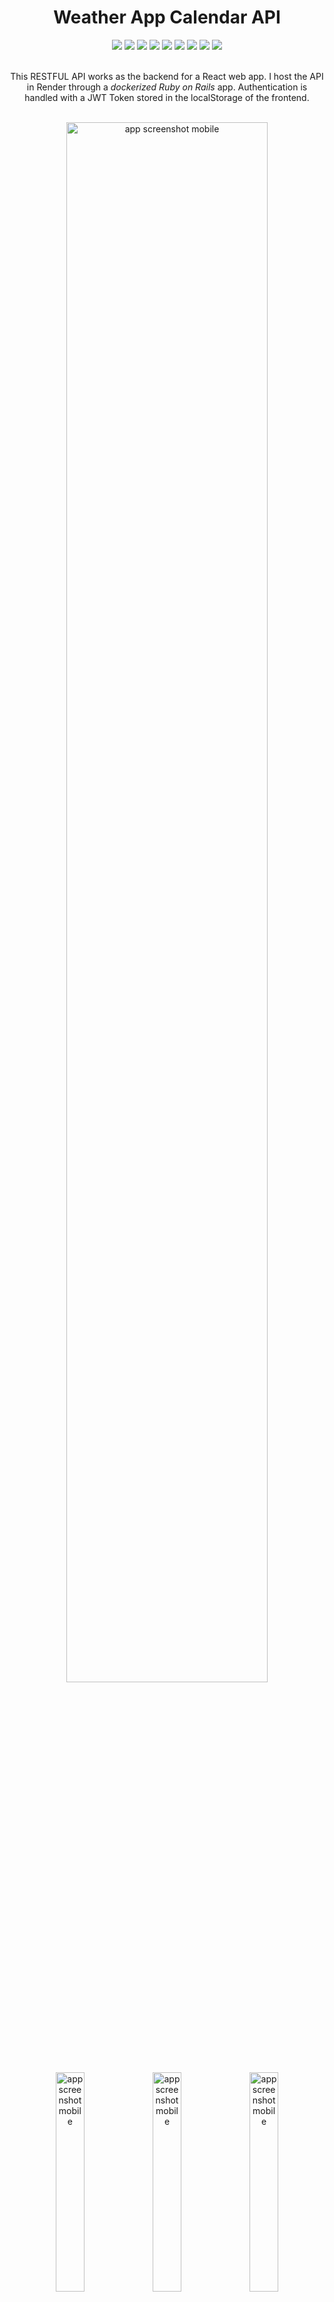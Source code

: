 <div align="center">
<h1>Weather App Calendar API</h1>
</div>

<div align="center">
    <img src="https://img.shields.io/badge/Ruby_on_Rails-darkred?logo=rubyonrails">
     <img src="https://img.shields.io/badge/-PostGreSQL%2015.1-4169E1?logo=postgresql&logoColor=white">
    <img src="https://img.shields.io/badge/Rspec-yellow">
    <img src="https://img.shields.io/badge/-Docker-2496ED?logo=docker&logoColor=white">
    <img src="https://img.shields.io/badge/-Swagger-85EA2D?logo=swagger&logoColor=black">
    <img src="https://img.shields.io/badge/Factory_Bot-red">
    <img src="https://img.shields.io/badge/Render-46E3B7?logo=Render&logoColor=white">
    <img src="https://img.shields.io/badge/JWT-000000?logo=Json%20Web%20Tokens">
    <img src="https://img.shields.io/badge/-Rubocop-000000?logo=Rubocop">
</div>

<br>

<p align="center">This RESTFUL API works as the backend for a React web app. I host the API in Render through a <i>dockerized Ruby on Rails</i> app. Authentication is handled with a JWT Token stored in the localStorage of the frontend.</p>

<br>

<div align="center"><img width="80%" alt="app screenshot mobile" src="./.github/images/reminders_page_screenshot_desktop.png">
<img width="30%" alt="app screenshot mobile" src="./.github/images/new_reminder_screenshot_mobile.png">
<img width="30%" alt="app screenshot mobile" src="./.github/images/highlighted_reminder_screenshot_mobile.png">
<img width="30%" alt="app screenshot mobile" src="./.github/images/reminders_page_menu_screenshot_mobile.png">
</div>

<br>

## About
Weather App Calendar API is the API handling the core requests of the Weather Calendar App. The frontend is a ***fully responsive*** react web app deployed [here](https://weather-app-calendar.netlify.app/). The [repo for the front-end is here](https://github.com/StarSheriff2/Weather-App-Calendar---frontend). I built request tests for all endpoints. I also created tests for all models. I use JWT token to handle user authentication and authorization.

### File Structure
<div align="left"><img width="30%" alt="app screenshot mobile" src="./.github/images/file_structure_snap1.png">
</div>
<div align="left"><img width="30%" alt="app screenshot mobile" src="./.github/images/file_structure_snap2.png">
</div>

### Features:
- authenticate user
- create new user
- create new session
- all CRUD operations for the Reminder resource

### Front-end React app
- The front-end associated with this app is [here](https://weather-app-calendar.netlify.app).

- The Github repo of the front-end is [here](https://github.com/StarSheriff2/Weather-App-Calendar---frontend).

### Live Demo

![Render](https://img.shields.io/badge/render-passing-brightgreen.svg?style=flat)

Deployed to Render.com

### Built With
- Ruby 3.0.2p107 (2021-07-07 revision 0db68f0233) [arm64-darwin20]
- Rails 6.1.4.4
- PostgreSQL 14
- Rspec (testing)
- Faker gem
- Factory bot
- JWT
- Docker

## Getting Started

To get a local copy up and running, follow these simple example steps.

#### Get files
1. Open your terminal or command prompt.
2. If you do not have git installed in your system, skip this step and go to step 3; otherwise, go to the directory where you want to copy the project files and clone it by copying this text into your command prompt/terminal:
```
  https://github.com/StarSheriff2/Weather-App-Calendar---backend.git
```
<br>Now go to the ***"Install Dependencies"*** section.

3. Download the program files by clicking on the green button that says “**Code**” on the upper right side of the project frame.
4. You will see a dropdown menu. Click on “**Download ZIP**.”
5. Go to the directory where you downloaded the **ZIP file** and open it. Extract its contents to any directory you want in your system.

### Docker Deploy

#### Prerequisites

- Docker 20.10.22 or latest
- Docker Compose v2.15.1

#### Run

```bash
  docker compose up -d
```

### Local deploy
#### Prerequisites

- Ruby 3.0.2p107
- Rails 6.1.4.4
- PostgreSQL 14

#### Install Dependencies
1. If you are not in your system terminal/command prompt already, please open it and go to the directory where you cloned the remote repository or extracted the project files.
2. While in the project root directory, type
    ```
    bundle install
    ```
This command will install all the necessary gems in your system.

#### Database Setup

- In your terminal, type <code>bin/rails db:setup</code> to create your local databases, load the schema, and initialize with the seed data.

You are all set now!
## Usage

1. In your terminal, run <code>bin/rails server</code> while inside the root directory of the repository files
2. The app allows API calls using curl or your favorite API client, such as Postman, HTTPPie or VS Code's Thunder Client. Here's a link to [HTTPIE](https://httpie.io).
3. Check status of the api by calling [http://localhost:3001/healthcheck](http://localhost:3001/healthcheck)

**Note:<br>_These command will not stop on its own. To exit, hit "ctrl + c"_**

## Development
### Testing
- Unit / Model tests
- ***Integration tests (coming soon)***
- API request tests

To run all tests, type this into command line:
```
 bundle exec rspec
```

### Linters
To run ***Rubocop***, go to the root directory of your repository and copy/paste the following command into your terminal:
```
 rubocop .
```

## Authors
👤 **Arturo Alvarez**
- Github: [@StarSheriff2](https://github.com/StarSheriff2)
- Twitter: [@ArturoAlvarezV](https://twitter.com/ArturoAlvarezV)
- Linkedin: [Arturo Alvarez](https://www.linkedin.com/in/arturoalvarezv/)

## 🤝 Contributing

Contributions, issues, and feature requests are welcome!

Feel free to check the [issues page](https://github.com/StarSheriff2/Weather-App-Calendar---backend/issues).

## 🤝 Acknowledgements

JWT Implementation:
 - Heavy reliance on [this tutorial series to develop this JWT authentication strategy](https://www.digitalocean.com/community/tutorials/build-a-restful-json-api-with-rails-5-part-one).

## Show your support

Give a ⭐️ if you like this project!

## 📝 License

This project is [MIT](https://github.com/StarSheriff2/Weather-App-Calendar---backend/blob/main/LICENSE) licensed.
